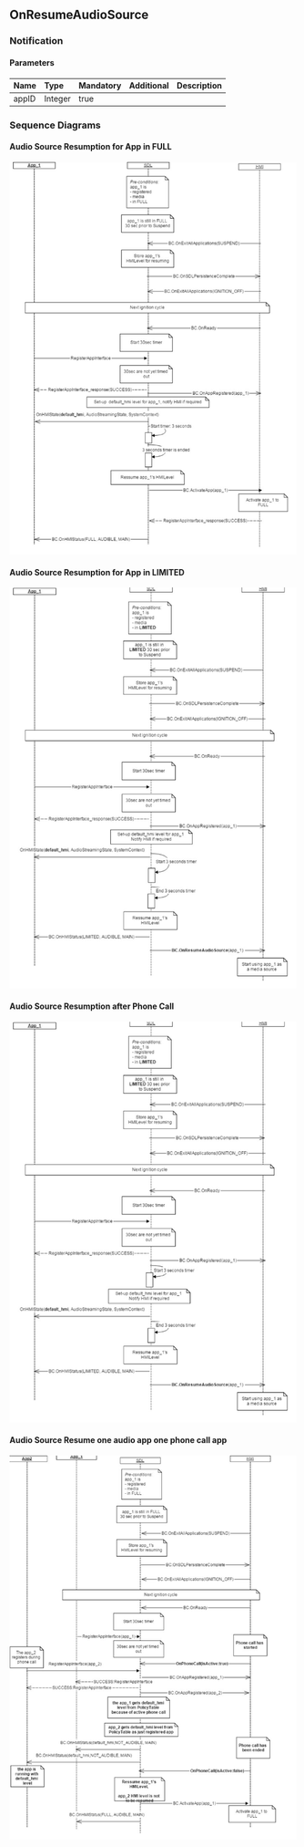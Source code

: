 ## OnResumeAudioSource


### Notification

#### Parameters

|Name|Type|Mandatory|Additional|Description|
|:---|:---|:--------|:---------|:----------|
|appID|Integer|true|||

### Sequence Diagrams
#### Audio Source Resumption for App in FULL
![OnResumeAudioSource](./assets/OnResumeAudioSourceFull.png)
#### Audio Source Resumption for App in LIMITED
![OnResumeAudioSource](./assets/OnResumeAudioSourceLimited.png)
#### Audio Source Resumption after Phone Call
![OnResumeAudioSource](./assets/OnResumeAudioSourcePhone.png)
#### Audio Source Resume one audio app one phone call app
![OnResumeAudioSource](./assets/OnResumeAudioSourceMultiple.png)
